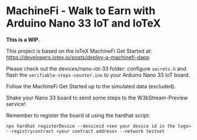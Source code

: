 # MachineFi - Walk to Earn with Arduino Nano 33 IoT and IoTeX

**This is a WIP.**

This project is based on the IoTeX MachineFi Get Started at:
https://developers.iotex.io/posts/deploy-a-machinefi-dapp

Please check out the devices/nano-iot-33 folder: configure `secrets.h` and flash the `verifiable-steps-counter.ino` to your Arduino Nano 33 IoT board.

Follow the MachineFi Get Started up to the simulated data (excluded). 

Shake your Nano 33 board to send some steps to the W3bStream-Preview service!

Remember to register the board id using the hardhat script:

```
npx hardhat registerDevice --deviceid <see your device id in the logs> --registrycontract <your contract address> --network testnet
```

